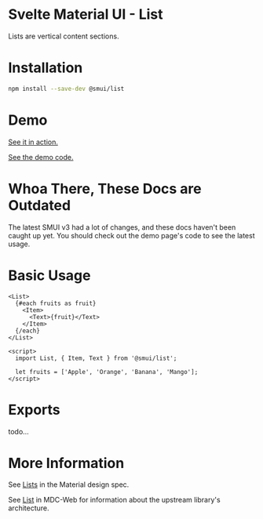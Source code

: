 # Svelte Material UI - List

Lists are vertical content sections.

# Installation

```sh
npm install --save-dev @smui/list
```

# Demo

[See it in action.](https://sveltematerialui.com/demo/list)

[See the demo code.](/site/src/routes/demo/list/)

# Whoa There, These Docs are Outdated

The latest SMUI v3 had a lot of changes, and these docs haven't been caught up yet. You should check out the demo page's code to see the latest usage.

# Basic Usage

```svelte
<List>
  {#each fruits as fruit}
    <Item>
      <Text>{fruit}</Text>
    </Item>
  {/each}
</List>

<script>
  import List, { Item, Text } from '@smui/list';

  let fruits = ['Apple', 'Orange', 'Banana', 'Mango'];
</script>
```

# Exports

todo...

# More Information

See [Lists](https://material.io/components/lists) in the Material design spec.

See [List](https://github.com/material-components/material-components-web/tree/v11.0.0/packages/mdc-list) in MDC-Web for information about the upstream library's architecture.
